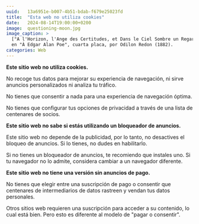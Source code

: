 ```yaml
---
uuid:   13a6951e-b007-4b51-bdab-f679e25023fd
title:  "Esta web no utiliza cookies"
date:   2024-08-14T19:00:00+0200
image:  questioning-moon.jpg
image_caption: >
  ["A l'Horizon, l'Ange des Certitudes, et Dans le Ciel Sombre un Regard Interrogateur"](https://publicdomainreview.org/collection/odilon-redon-a-edgar-poe/)
  en "À Edgar Alan Poe", cuarta placa, por Odilon Redon (1882).
categories: Web
---
```


**Este sitio web no utiliza cookies.**

No recoge tus datos para mejorar su experiencia de navegación, ni sirve anuncios personalizados ni analiza tu tráfico.

No tienes que consentir a nada para una experiencia de navegación óptima.

No tienes que configurar tus opciones de privacidad a través de una lista de centenares de socios.

**Este sitio web no sabe si estás utilizando un bloqueador de anuncios.**

Este sitio web no depende de la publicidad, por lo tanto, no desactives el bloqueo de anuncios. Si lo tienes, no dudes en habilitarlo.

Si no tienes un bloqueador de anuncios, te recomiendo que instales uno. Si tu navegador no lo admite, considera cambiar a un navegador diferente.

**Este sitio web no tiene una versión sin anuncios de pago.**

No tienes que elegir entre una suscripción de pago o consentir que centenares de intermediarios de datos rastreen y vendan tus datos personales.

Otros sitios web requieren una suscripción para acceder a su contenido, lo cual está bien. Pero esto es diferente al modelo de "pagar o consentir".
